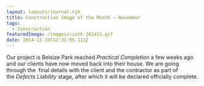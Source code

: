 ```yaml
---
layout: layouts/journal.njk
title: Construction Image of the Month – November
tags:
  - Construction
featuredImage: /images/cioth-201411.gif
date: 2014-11-19T12:31:05.111Z
---
```

Our project is Belsize Park reached *Practical Completion* a few weeks ago and our clients have now moved back into their house. We are going through the  final details with the client and the contractor as part of the *Defects Liability* stage, after which it will be declared officially complete.